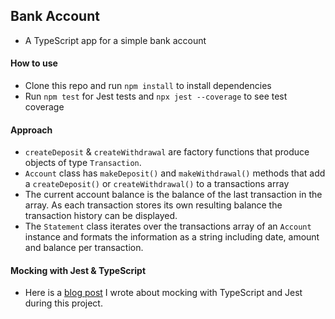 ## Bank Account

- A TypeScript app for a simple bank account

#### How to use

- Clone this repo and run `npm install` to install dependencies
- Run `npm test` for Jest tests and `npx jest --coverage` to see test coverage

#### Approach

- `createDeposit` & `createWithdrawal` are factory functions that produce objects of type `Transaction`.
- `Account` class has `makeDeposit()` and `makeWithdrawal()` methods that add a `createDeposit()` or `createWithdrawal()` to a transactions array
- The current account balance is the balance of the last transaction in the array. As each transaction stores its own resulting balance the transaction history can be displayed.
- The `Statement` class iterates over the transactions array of an `Account` instance and formats the information as a string including date, amount and balance per transaction.

#### Mocking with Jest & TypeScript

- Here is a [blog post](https://medium.com/@rita.aktay/makers-mocking-typescript-jest-dc917f3db9f3) I wrote about mocking with TypeScript and Jest during this project.